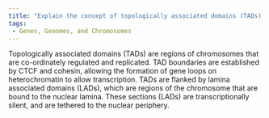 ```yaml
---
title: "Explain the concept of topologically associated domains (TADs) and their regulation by CTFC and cohesin."
tags:
 - Genes, Genomes, and Chromosomes
---
```

Topologically associated domains (TADs) are regions of chromosomes that are co-ordinately regulated and replicated. TAD boundaries are established by CTCF and cohesin, allowing the formation of gene loops on heterochromatin to allow transcription. 
TADs are flanked by lamina associated domains (LADs), which are regions of the chromosome that are bound to the nuclear lamina. These sections (LADs) are transcriptionally silent, and are tethered to the nuclear periphery. 

